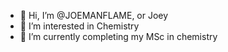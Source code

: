 - 👋 Hi, I’m @JOEMANFLAME, or Joey
- 👀 I’m interested in Chemistry
- 🌱 I’m currently completing my MSc in chemistry
